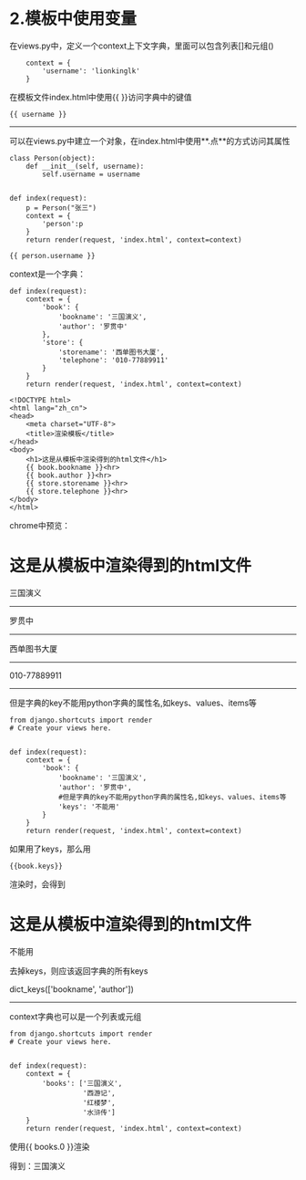 # 2.模板中使用变量

在views.py中，定义一个context上下文字典，里面可以包含列表\[\]和元组\(\)

```
    context = {
        'username': 'lionkinglk'
    }
```

在模板文件index.html中使用{{  }}访问字典中的键值

```
{{ username }}
```

---

可以在views.py中建立一个对象，在index.html中使用**.点**的方式访问其属性

```
class Person(object):
    def __init__(self, username):
        self.username = username


def index(request):
    p = Person("张三")
    context = {
        'person':p
    }
    return render(request, 'index.html', context=context)
```

```
{{ person.username }}
```

context是一个字典：

```
def index(request):
    context = {
        'book': {
            'bookname': '三国演义',
            'author': '罗贯中'
        },
        'store': {
            'storename': '西单图书大厦',
            'telephone': '010-77889911'
        }
    }
    return render(request, 'index.html', context=context)
```

```
<!DOCTYPE html>
<html lang="zh_cn">
<head>
    <meta charset="UTF-8">
    <title>渲染模板</title>
</head>
<body>
    <h1>这是从模板中渲染得到的html文件</h1>
    {{ book.bookname }}<hr>
    {{ book.author }}<hr>
    {{ store.storename }}<hr>
    {{ store.telephone }}<hr>
</body>
</html>
```

chrome中预览：

# 这是从模板中渲染得到的html文件

三国演义

---

罗贯中

---

西单图书大厦

---

010-77889911

---



但是字典的key不能用python字典的属性名,如keys、values、items等

```
from django.shortcuts import render
# Create your views here.


def index(request):
    context = {
        'book': {
            'bookname': '三国演义',
            'author': '罗贯中',
            #但是字典的key不能用python字典的属性名,如keys、values、items等
            'keys': '不能用'
        }
    }
    return render(request, 'index.html', context=context)

```

如果用了keys，那么用

```
{{book.keys}}
```

渲染时，会得到

# 这是从模板中渲染得到的html文件

不能用

去掉keys，则应该返回字典的所有keys

dict\_keys\(\['bookname', 'author'\]\)

---

context字典也可以是一个列表或元组

```
from django.shortcuts import render
# Create your views here.


def index(request):
    context = {
        'books': ['三国演义',
                  '西游记',
                  '红楼梦',
                  '水浒传']
    }
    return render(request, 'index.html', context=context)

```

使用{{ books.0 }}渲染

得到：三国演义

